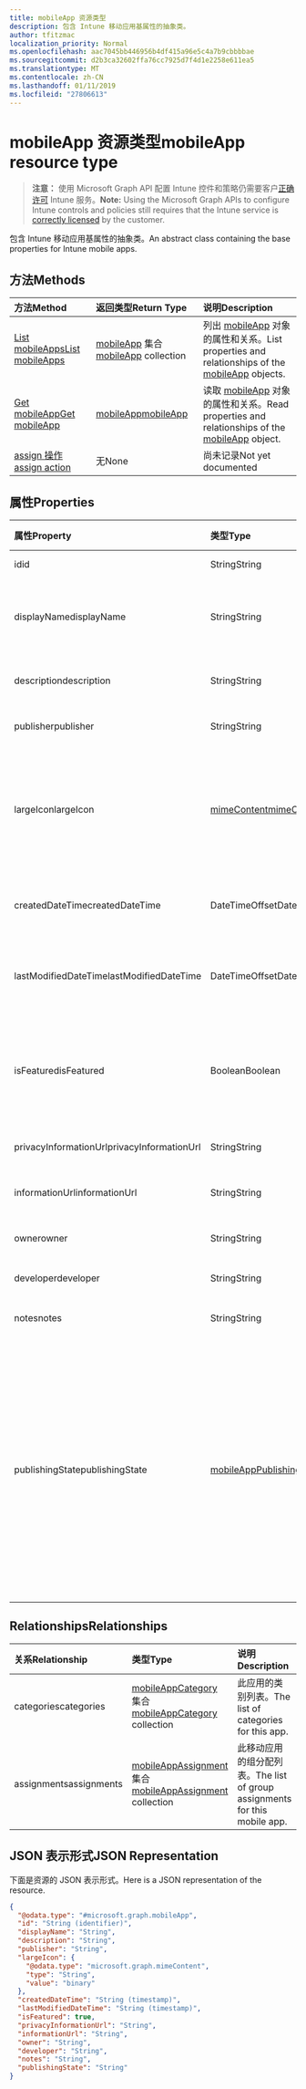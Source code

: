 ```yaml
---
title: mobileApp 资源类型
description: 包含 Intune 移动应用基属性的抽象类。
author: tfitzmac
localization_priority: Normal
ms.openlocfilehash: aac7045bb446956b4df415a96e5c4a7b9cbbbbae
ms.sourcegitcommit: d2b3ca32602ffa76cc7925d7f4d1e2258e611ea5
ms.translationtype: MT
ms.contentlocale: zh-CN
ms.lasthandoff: 01/11/2019
ms.locfileid: "27806613"
---
```

# <a name="mobileapp-resource-type"></a><span data-ttu-id="6f9b1-103">mobileApp 资源类型</span><span class="sxs-lookup"><span data-stu-id="6f9b1-103">mobileApp resource type</span></span>

> <span data-ttu-id="6f9b1-104">**注意：** 使用 Microsoft Graph API 配置 Intune 控件和策略仍需要客户[正确许可](https://go.microsoft.com/fwlink/?linkid=839381) Intune 服务。</span><span class="sxs-lookup"><span data-stu-id="6f9b1-104">**Note:** Using the Microsoft Graph APIs to configure Intune controls and policies still requires that the Intune service is [correctly licensed](https://go.microsoft.com/fwlink/?linkid=839381) by the customer.</span></span>

<span data-ttu-id="6f9b1-105">包含 Intune 移动应用基属性的抽象类。</span><span class="sxs-lookup"><span data-stu-id="6f9b1-105">An abstract class containing the base properties for Intune mobile apps.</span></span>
## <a name="methods"></a><span data-ttu-id="6f9b1-106">方法</span><span class="sxs-lookup"><span data-stu-id="6f9b1-106">Methods</span></span>
|<span data-ttu-id="6f9b1-107">方法</span><span class="sxs-lookup"><span data-stu-id="6f9b1-107">Method</span></span>|<span data-ttu-id="6f9b1-108">返回类型</span><span class="sxs-lookup"><span data-stu-id="6f9b1-108">Return Type</span></span>|<span data-ttu-id="6f9b1-109">说明</span><span class="sxs-lookup"><span data-stu-id="6f9b1-109">Description</span></span>|
|:---|:---|:---|
|[<span data-ttu-id="6f9b1-110">List mobileApps</span><span class="sxs-lookup"><span data-stu-id="6f9b1-110">List mobileApps</span></span>](../api/intune-apps-mobileapp-list.md)|<span data-ttu-id="6f9b1-111">[mobileApp](../resources/intune-apps-mobileapp.md) 集合</span><span class="sxs-lookup"><span data-stu-id="6f9b1-111">[mobileApp](../resources/intune-apps-mobileapp.md) collection</span></span>|<span data-ttu-id="6f9b1-112">列出 [mobileApp](../resources/intune-apps-mobileapp.md) 对象的属性和关系。</span><span class="sxs-lookup"><span data-stu-id="6f9b1-112">List properties and relationships of the [mobileApp](../resources/intune-apps-mobileapp.md) objects.</span></span>|
|[<span data-ttu-id="6f9b1-113">Get mobileApp</span><span class="sxs-lookup"><span data-stu-id="6f9b1-113">Get mobileApp</span></span>](../api/intune-apps-mobileapp-get.md)|[<span data-ttu-id="6f9b1-114">mobileApp</span><span class="sxs-lookup"><span data-stu-id="6f9b1-114">mobileApp</span></span>](../resources/intune-apps-mobileapp.md)|<span data-ttu-id="6f9b1-115">读取 [mobileApp](../resources/intune-apps-mobileapp.md) 对象的属性和关系。</span><span class="sxs-lookup"><span data-stu-id="6f9b1-115">Read properties and relationships of the [mobileApp](../resources/intune-apps-mobileapp.md) object.</span></span>|
|[<span data-ttu-id="6f9b1-116">assign 操作</span><span class="sxs-lookup"><span data-stu-id="6f9b1-116">assign action</span></span>](../api/intune-apps-mobileapp-assign.md)|<span data-ttu-id="6f9b1-117">无</span><span class="sxs-lookup"><span data-stu-id="6f9b1-117">None</span></span>|<span data-ttu-id="6f9b1-118">尚未记录</span><span class="sxs-lookup"><span data-stu-id="6f9b1-118">Not yet documented</span></span>|

## <a name="properties"></a><span data-ttu-id="6f9b1-119">属性</span><span class="sxs-lookup"><span data-stu-id="6f9b1-119">Properties</span></span>
|<span data-ttu-id="6f9b1-120">属性</span><span class="sxs-lookup"><span data-stu-id="6f9b1-120">Property</span></span>|<span data-ttu-id="6f9b1-121">类型</span><span class="sxs-lookup"><span data-stu-id="6f9b1-121">Type</span></span>|<span data-ttu-id="6f9b1-122">说明</span><span class="sxs-lookup"><span data-stu-id="6f9b1-122">Description</span></span>|
|:---|:---|:---|
|<span data-ttu-id="6f9b1-123">id</span><span class="sxs-lookup"><span data-stu-id="6f9b1-123">id</span></span>|<span data-ttu-id="6f9b1-124">String</span><span class="sxs-lookup"><span data-stu-id="6f9b1-124">String</span></span>|<span data-ttu-id="6f9b1-125">实体的键。</span><span class="sxs-lookup"><span data-stu-id="6f9b1-125">Key of the entity.</span></span>|
|<span data-ttu-id="6f9b1-126">displayName</span><span class="sxs-lookup"><span data-stu-id="6f9b1-126">displayName</span></span>|<span data-ttu-id="6f9b1-127">String</span><span class="sxs-lookup"><span data-stu-id="6f9b1-127">String</span></span>|<span data-ttu-id="6f9b1-128">管理员提供或导入的应用标题。</span><span class="sxs-lookup"><span data-stu-id="6f9b1-128">The admin provided or imported title of the app.</span></span>|
|<span data-ttu-id="6f9b1-129">description</span><span class="sxs-lookup"><span data-stu-id="6f9b1-129">description</span></span>|<span data-ttu-id="6f9b1-130">String</span><span class="sxs-lookup"><span data-stu-id="6f9b1-130">String</span></span>|<span data-ttu-id="6f9b1-131">应用的说明。</span><span class="sxs-lookup"><span data-stu-id="6f9b1-131">The description of the app.</span></span>|
|<span data-ttu-id="6f9b1-132">publisher</span><span class="sxs-lookup"><span data-stu-id="6f9b1-132">publisher</span></span>|<span data-ttu-id="6f9b1-133">String</span><span class="sxs-lookup"><span data-stu-id="6f9b1-133">String</span></span>|<span data-ttu-id="6f9b1-134">应用的发布者。</span><span class="sxs-lookup"><span data-stu-id="6f9b1-134">The publisher of the app.</span></span>|
|<span data-ttu-id="6f9b1-135">largeIcon</span><span class="sxs-lookup"><span data-stu-id="6f9b1-135">largeIcon</span></span>|[<span data-ttu-id="6f9b1-136">mimeContent</span><span class="sxs-lookup"><span data-stu-id="6f9b1-136">mimeContent</span></span>](../resources/intune-shared-mimecontent.md)|<span data-ttu-id="6f9b1-137">要显示在应用详细信息中并用于图标上传的大图标。</span><span class="sxs-lookup"><span data-stu-id="6f9b1-137">The large icon, to be displayed in the app details and used for upload of the icon.</span></span>|
|<span data-ttu-id="6f9b1-138">createdDateTime</span><span class="sxs-lookup"><span data-stu-id="6f9b1-138">createdDateTime</span></span>|<span data-ttu-id="6f9b1-139">DateTimeOffset</span><span class="sxs-lookup"><span data-stu-id="6f9b1-139">DateTimeOffset</span></span>|<span data-ttu-id="6f9b1-140">创建应用的日期和时间。</span><span class="sxs-lookup"><span data-stu-id="6f9b1-140">The date and time the app was created.</span></span>|
|<span data-ttu-id="6f9b1-141">lastModifiedDateTime</span><span class="sxs-lookup"><span data-stu-id="6f9b1-141">lastModifiedDateTime</span></span>|<span data-ttu-id="6f9b1-142">DateTimeOffset</span><span class="sxs-lookup"><span data-stu-id="6f9b1-142">DateTimeOffset</span></span>|<span data-ttu-id="6f9b1-143">上次修改应用的日期和时间。</span><span class="sxs-lookup"><span data-stu-id="6f9b1-143">The date and time the app was last modified.</span></span>|
|<span data-ttu-id="6f9b1-144">isFeatured</span><span class="sxs-lookup"><span data-stu-id="6f9b1-144">isFeatured</span></span>|<span data-ttu-id="6f9b1-145">Boolean</span><span class="sxs-lookup"><span data-stu-id="6f9b1-145">Boolean</span></span>|<span data-ttu-id="6f9b1-146">指示应用是否被管理员标记为特色的值。</span><span class="sxs-lookup"><span data-stu-id="6f9b1-146">The value indicating whether the app is marked as featured by the admin.</span></span>|
|<span data-ttu-id="6f9b1-147">privacyInformationUrl</span><span class="sxs-lookup"><span data-stu-id="6f9b1-147">privacyInformationUrl</span></span>|<span data-ttu-id="6f9b1-148">String</span><span class="sxs-lookup"><span data-stu-id="6f9b1-148">String</span></span>|<span data-ttu-id="6f9b1-149">隐私声明 Url。</span><span class="sxs-lookup"><span data-stu-id="6f9b1-149">The privacy statement Url.</span></span>|
|<span data-ttu-id="6f9b1-150">informationUrl</span><span class="sxs-lookup"><span data-stu-id="6f9b1-150">informationUrl</span></span>|<span data-ttu-id="6f9b1-151">String</span><span class="sxs-lookup"><span data-stu-id="6f9b1-151">String</span></span>|<span data-ttu-id="6f9b1-152">详细信息 Url。</span><span class="sxs-lookup"><span data-stu-id="6f9b1-152">The more information Url.</span></span>|
|<span data-ttu-id="6f9b1-153">owner</span><span class="sxs-lookup"><span data-stu-id="6f9b1-153">owner</span></span>|<span data-ttu-id="6f9b1-154">String</span><span class="sxs-lookup"><span data-stu-id="6f9b1-154">String</span></span>|<span data-ttu-id="6f9b1-155">应用的所有者。</span><span class="sxs-lookup"><span data-stu-id="6f9b1-155">The owner of the app.</span></span>|
|<span data-ttu-id="6f9b1-156">developer</span><span class="sxs-lookup"><span data-stu-id="6f9b1-156">developer</span></span>|<span data-ttu-id="6f9b1-157">String</span><span class="sxs-lookup"><span data-stu-id="6f9b1-157">String</span></span>|<span data-ttu-id="6f9b1-158">应用的开发者。</span><span class="sxs-lookup"><span data-stu-id="6f9b1-158">The developer of the app.</span></span>|
|<span data-ttu-id="6f9b1-159">notes</span><span class="sxs-lookup"><span data-stu-id="6f9b1-159">notes</span></span>|<span data-ttu-id="6f9b1-160">String</span><span class="sxs-lookup"><span data-stu-id="6f9b1-160">String</span></span>|<span data-ttu-id="6f9b1-161">应用的备注。</span><span class="sxs-lookup"><span data-stu-id="6f9b1-161">Notes for the app.</span></span>|
|<span data-ttu-id="6f9b1-162">publishingState</span><span class="sxs-lookup"><span data-stu-id="6f9b1-162">publishingState</span></span>|[<span data-ttu-id="6f9b1-163">mobileAppPublishingState</span><span class="sxs-lookup"><span data-stu-id="6f9b1-163">mobileAppPublishingState</span></span>](../resources/intune-apps-mobileapppublishingstate.md)|<span data-ttu-id="6f9b1-164">应用的发布状态。</span><span class="sxs-lookup"><span data-stu-id="6f9b1-164">The publishing state for the app.</span></span> <span data-ttu-id="6f9b1-165">除非应用已发布，否则无法分配应用。</span><span class="sxs-lookup"><span data-stu-id="6f9b1-165">The app cannot be assigned unless the app is published.</span></span> <span data-ttu-id="6f9b1-166">可取值为：`notPublished`、`processing`、`published`。</span><span class="sxs-lookup"><span data-stu-id="6f9b1-166">Possible values are: `notPublished`, `processing`, `published`.</span></span>|

## <a name="relationships"></a><span data-ttu-id="6f9b1-167">Relationships</span><span class="sxs-lookup"><span data-stu-id="6f9b1-167">Relationships</span></span>
|<span data-ttu-id="6f9b1-168">关系</span><span class="sxs-lookup"><span data-stu-id="6f9b1-168">Relationship</span></span>|<span data-ttu-id="6f9b1-169">类型</span><span class="sxs-lookup"><span data-stu-id="6f9b1-169">Type</span></span>|<span data-ttu-id="6f9b1-170">说明</span><span class="sxs-lookup"><span data-stu-id="6f9b1-170">Description</span></span>|
|:---|:---|:---|
|<span data-ttu-id="6f9b1-171">categories</span><span class="sxs-lookup"><span data-stu-id="6f9b1-171">categories</span></span>|<span data-ttu-id="6f9b1-172">[mobileAppCategory](../resources/intune-apps-mobileappcategory.md) 集合</span><span class="sxs-lookup"><span data-stu-id="6f9b1-172">[mobileAppCategory](../resources/intune-apps-mobileappcategory.md) collection</span></span>|<span data-ttu-id="6f9b1-173">此应用的类别列表。</span><span class="sxs-lookup"><span data-stu-id="6f9b1-173">The list of categories for this app.</span></span>|
|<span data-ttu-id="6f9b1-174">assignments</span><span class="sxs-lookup"><span data-stu-id="6f9b1-174">assignments</span></span>|<span data-ttu-id="6f9b1-175">[mobileAppAssignment](../resources/intune-apps-mobileappassignment.md) 集合</span><span class="sxs-lookup"><span data-stu-id="6f9b1-175">[mobileAppAssignment](../resources/intune-apps-mobileappassignment.md) collection</span></span>|<span data-ttu-id="6f9b1-176">此移动应用的组分配列表。</span><span class="sxs-lookup"><span data-stu-id="6f9b1-176">The list of group assignments for this mobile app.</span></span>|

## <a name="json-representation"></a><span data-ttu-id="6f9b1-177">JSON 表示形式</span><span class="sxs-lookup"><span data-stu-id="6f9b1-177">JSON Representation</span></span>
<span data-ttu-id="6f9b1-178">下面是资源的 JSON 表示形式。</span><span class="sxs-lookup"><span data-stu-id="6f9b1-178">Here is a JSON representation of the resource.</span></span>
<!-- {
  "blockType": "resource",
  "keyProperty": "id",
  "@odata.type": "microsoft.graph.mobileApp"
}
-->
``` json
{
  "@odata.type": "#microsoft.graph.mobileApp",
  "id": "String (identifier)",
  "displayName": "String",
  "description": "String",
  "publisher": "String",
  "largeIcon": {
    "@odata.type": "microsoft.graph.mimeContent",
    "type": "String",
    "value": "binary"
  },
  "createdDateTime": "String (timestamp)",
  "lastModifiedDateTime": "String (timestamp)",
  "isFeatured": true,
  "privacyInformationUrl": "String",
  "informationUrl": "String",
  "owner": "String",
  "developer": "String",
  "notes": "String",
  "publishingState": "String"
}
```



